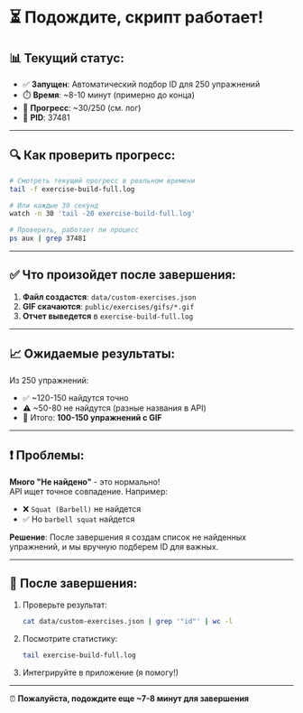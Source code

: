 # ⏳ Подождите, скрипт работает!

## 📊 Текущий статус:

- ✅ **Запущен**: Автоматический подбор ID для 250 упражнений
- ⏱️ **Время**: ~8-10 минут (примерно до конца)
- 🔄 **Прогресс**: ~30/250 (см. лог)
- 📝 **PID**: 37481

---

## 🔍 Как проверить прогресс:

```bash
# Смотреть текущий прогресс в реальном времени
tail -f exercise-build-full.log

# Или каждые 30 секунд
watch -n 30 'tail -20 exercise-build-full.log'

# Проверить, работает ли процесс
ps aux | grep 37481
```

---

## ✅ Что произойдет после завершения:

1. **Файл создастся**: `data/custom-exercises.json`
2. **GIF скачаются**: `public/exercises/gifs/*.gif`
3. **Отчет выведется** в `exercise-build-full.log`

---

## 📈 Ожидаемые результаты:

Из 250 упражнений:
- ✅ ~120-150 найдутся точно
- ⚠️ ~50-80 не найдутся (разные названия в API)
- 🎯 Итого: **100-150 упражнений с GIF**

---

## ❗ Проблемы:

**Много "Не найдено"** - это нормально!  
API ищет точное совпадение. Например:
- ❌ `Squat (Barbell)` не найдется
- ✅ Но `barbell squat` найдется

**Решение**: После завершения я создам список не найденных упражнений, и мы вручную подберем ID для важных.

---

## 🚀 После завершения:

1. Проверьте результат:
   ```bash
   cat data/custom-exercises.json | grep '"id"' | wc -l
   ```

2. Посмотрите статистику:
   ```bash
   tail exercise-build-full.log
   ```

3. Интегрируйте в приложение (я помогу!)

---

⏰ **Пожалуйста, подождите еще ~7-8 минут для завершения**

